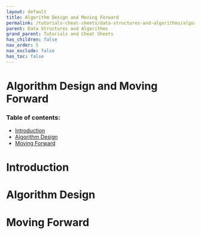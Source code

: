 ```yaml
---
layout: default
title: Algorithm Design and Moving Forward
permalink: /tutorials-cheat-sheets/data-structures-and-algorithms/algorithm-design-and-moving-forward/
parent: Data Structures and Algorithms
grand_parent: Tutorials and Cheat Sheets
has_children: false
nav_order: 5
nav_exclude: false
has_toc: false
---
```


<h1>Algorithm Design and Moving Forward</h1>

### Table of contents:

- [Introduction](#introduction)
- [Algorithm Design](#algorithm-design)
- [Moving Forward](#moving-forward)

# Introduction



# Algorithm Design

# Moving Forward